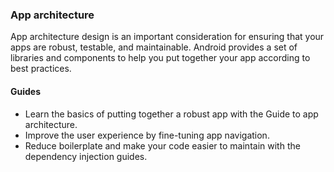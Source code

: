 
### App architecture

App architecture design is an important consideration for ensuring that your apps are robust, testable, and maintainable.
Android provides a set of libraries and components to help you put together your app according to best practices.




#### Guides

* Learn the basics of putting together a robust app with the Guide to app architecture.
* Improve the user experience by fine-tuning app navigation.
* Reduce boilerplate and make your code easier to maintain with the dependency injection guides.
